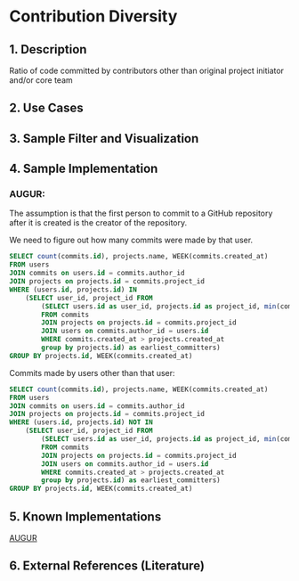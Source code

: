 # Contribution Diversity

## 1. Description
Ratio of code committed by contributors other than original project initiator and/or core team

## 2. Use Cases


## 3. Sample Filter and Visualization


## 4. Sample Implementation

### AUGUR:

The assumption is that the first person to commit to a GitHub repository after it is created is the creator of the repository.

We need to figure out how many commits were made by that user.

```SQL
SELECT count(commits.id), projects.name, WEEK(commits.created_at)
FROM users
JOIN commits on users.id = commits.author_id
JOIN projects on projects.id = commits.project_id
WHERE (users.id, projects.id) IN
	(SELECT user_id, project_id FROM
    	(SELECT users.id as user_id, projects.id as project_id, min(commits.created_at)
	    FROM commits
	    JOIN projects on projects.id = commits.project_id
	    JOIN users on commits.author_id = users.id
	    WHERE commits.created_at > projects.created_at
	    group by projects.id) as earliest_committers)
GROUP BY projects.id, WEEK(commits.created_at)
```

Commits made by users other than that user:

```SQL
SELECT count(commits.id), projects.name, WEEK(commits.created_at)
FROM users
JOIN commits on users.id = commits.author_id
JOIN projects on projects.id = commits.project_id
WHERE (users.id, projects.id) NOT IN
    (SELECT user_id, project_id FROM
	    (SELECT users.id as user_id, projects.id as project_id, min(commits.created_at)
	    FROM commits
	    JOIN projects on projects.id = commits.project_id
	    JOIN users on commits.author_id = users.id
	    WHERE commits.created_at > projects.created_at
	    group by projects.id) as earliest_committers)
GROUP BY projects.id, WEEK(commits.created_at)
```

## 5. Known Implementations

[AUGUR](https://github.com/CHAOSS/Augur)

## 6. External References (Literature)
